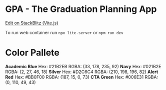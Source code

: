 # GPA - The Graduation Planning App

[Edit on StackBlitz (Vite.js)](https://stackblitz.com/edit/gpa)

To run web container run `npx lite-server` or `npm run dev`

# Color Pallete

<b>Academic Blue</b>
Hex: #21B2EB
RGBA: (33, 178, 235, 92)
<b>Navy</b>
Hex: #021B2E
RGBA: (2, 27, 46, 18)
<b>Silver</b>
Hex: #D2C6C4
RGBA: (210, 198, 196, 82)
<b>Alert Red</b>
Hex: #BB0F00
RGBA: (187, 15, 0, 73)
<b>CTA Green</b>
Hex: #006E31
RGBA: (0, 110, 49, 43)
